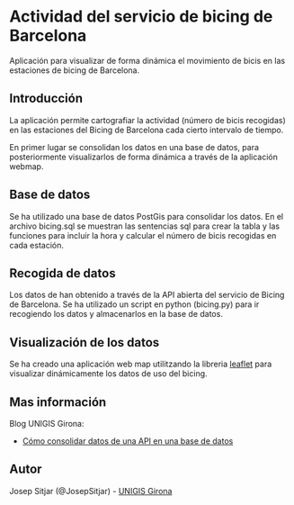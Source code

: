 # Actividad del servicio de bicing de Barcelona

Aplicación para visualizar de forma dinámica el movimiento de bicis en las estaciones de bicing de Barcelona. 

## Introducción

La aplicación permite cartografiar la actividad (número de bicis recogidas) en las estaciones del Bicing de Barcelona cada cierto intervalo de tiempo. 

En primer lugar se consolidan los datos en una base de datos, para posteriormente visualizarlos de forma dinámica a través de la aplicación webmap. 

## Base de datos

Se ha utilizado una base de datos PostGis para consolidar los datos. 
En el archivo bicing.sql se muestran las sentencias sql para crear la tabla y las funciones para incluir la hora y calcular el número de bicis recogidas en cada estación. 

## Recogida de datos

Los datos de han obtenido a través de la API abierta del servicio de Bicing de Barcelona.
Se ha utilizado un script en python (bicing.py) para ir recogiendo los datos y almacenarlos en la base de datos.


## Visualización de los datos

Se ha creado una aplicación web map utilitzando la libreria [leaflet](http://leafletjs.com/) para visualizar dinámicamente los datos de uso del bicing. 


## Mas información

Blog UNIGIS Girona:

- [Cómo consolidar datos de una API en una base de datos](http://www.unigis.es/como-consolidar-datos-de-una-api-en-una-base-de-datos/)

## Autor

Josep Sitjar (@JosepSitjar) - [UNIGIS Girona](http://www.unigis.es) 

